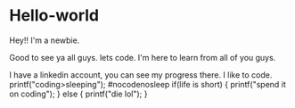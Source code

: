 # Hello-world
Hey!! I'm a newbie.


Good to see ya all guys.
lets code.
I'm here to learn from all of you guys.

I have a linkedin account, you can see my progress there.
I like to code.
printf("coding>sleeping");
#nocodenosleep
if(life is short)
{
printf("spend it on coding");
}
else
{
printf("die lol");
}
